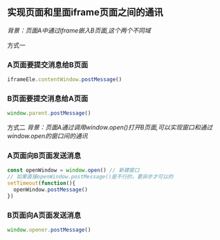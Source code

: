 ## 实现页面和里面iframe页面之间的通讯
*背景：页面A中通过iframe嵌入B页面,这个两个不同域*

方式一
### A页面要提交消息给B页面
```javascript
iframeEle.contentWindow.postMessage() 
```

### B页面要提交消息给A页面
```javascript
window.parent.postMessage()
```

方式二
*背景：页面A通过调用window.open()打开B页面,可以实现窗口和通过window.open的窗口间的通讯*

### A页面向B页面发送消息
```javascript
const openWindow = window.open() // 新建窗口
// 如果直接openWindow.postMessage()是不行的，要异步才可以的
setTimeout(function(){
  openWindow.postMessage()
})
```

### B页面向A页面发送消息
```javascript
window.opener.postMessage()
```
